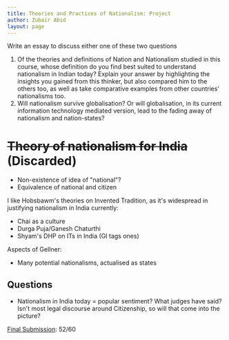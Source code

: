 ```yaml
---
title: Theories and Practices of Nationalism: Project
author: Zubair Abid
layout: page
---
```


Write an essay to discuss either one of these two questions

1. Of the theories and definitions of Nation and Nationalism studied in this
   course, whose definition do you find best suited to understand nationalism in
   Indian today? Explain your answer by highlighting the insights you gained
   from this thinker, but also compared him to the others too, as well as take
   comparative examples from other countries' nationalisms too.
2. Will nationalism survive globalisation? Or will globalisation, in its current
   information technology mediated version, lead to the fading away of
   nationalism and nation-states?

# ~~Theory of nationalism for India~~ (Discarded)

- Non-existence of idea of "national"?
- Equivalence of national and citizen

I like Hobsbawm's theories on Invented Tradition, as it's widespread in
justifying nationalism in India currently:

- Chai as a culture
- Durga Puja/Ganesh Chaturthi
- Shyam's DHP on ITs in India (GI tags ones)

Aspects of Gellner:

- Many potential nationalisms, actualised as states

## Questions

- Nationalism in India today = popular sentiment? What judges have said? Isn't
  most legal discourse around Citizenship, so will that come into the picture?

[Final Submission](./20171076_project.pdf): 52/60

